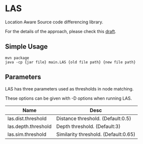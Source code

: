 # LAS
Location Aware Source code differencing library.

For the details of the approach, please check this [draft](https://github.com/thwak/LAS/wiki/las.pdf).

## Simple Usage
```
mvn package
java -cp {jar file} main.LAS {old file path} {new file path}
```

## Parameters
LAS has three parameters used as thresholds in node matching.

These options can be given with -D options when running LAS.

|Name | Desc|
|-------------------|----------------------------------|
|las.dist.threshold | Distance threshold. (Default:0.5)|
|las.depth.threshold | Depth threshold. (Default:3)|
|las.sim.threshold | Similarity threshold. (Default:0.65)|

